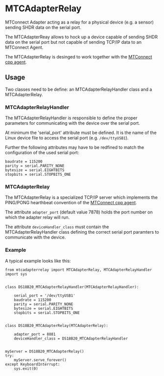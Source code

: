 # MTCAdapterRelay
MTConnect Adapter acting as a relay for a physical device (e.g. a sensor) sending SHDR data on the serial port.

The MTCAdapterReay allows to hock up a device capable of sending SHDR data on the serial port but
not capable of sending TCP/IP data to an MTConnect Agent.

The MTCAdapterRelay is desinged to work together with the [MTConnect cpp agent](https://github.com/mtconnect/cppagent).

## Usage
Two classes need to be define: an MTCAdapterRelayHandler class and a MTCAdapterRelay.

### MTCAdapterRelayHandler
The MTCAdapterRelayHandler is responsible to define the proper parameters for communicating with the
device over the serial port.

At minimum the 'serial_port' attribute must be defined. It is the name of the Linux device file
to access the serial port (e.g. `/dev/ttyUSB1`).

Further the following attributes may have to be redfined to match the configuration of the used serial port:
```
baudrate = 115200
parity = serial.PARITY_NONE
bytesize = serial.EIGHTBITS
stopbits = serial.STOPBITS_ONE
```

### MTCAdapterRelay
The MTCAdapterRelay is a specialized TCP/IP server which implements the PING/PONG hearthbeat convention of 
the [MTConnect cpp agent](https://github.com/mtconnect/cppagent).

The attribute `adapter_port` (default value 7878) holds the port number on which the adapter relay will run.

The attribute `deviceHandler_class` must contain the MTCAdapterRelayHandler class defining the correct
serial port paramters to communicate with the device.

### Example
A typical example looks like this:
```
from mtcadapterrelay import MTCAdapterRelay, MTCAdapterRelayHandler
import sys


class DS18B20_MTCAdapterRelayHandler(MTCAdapterRelayHandler):
    
    serial_port = '/dev/ttyUSB1'
    baudrate = 115200
    parity = serial.PARITY_NONE
    bytesize = serial.EIGHTBITS
    stopbits = serial.STOPBITS_ONE


class DS18B20_MTCAdapterRelay(MTCAdapterRelay):
    
    adapter_port = 8881
    deviceHandler_class = DS18B20_MTCAdapterRelayHandler

    
myServer = DS18B20_MTCAdapterRelay()
try:
    myServer.serve_forever()
except KeyboardInterrupt:
    sys.exit(0)
```
